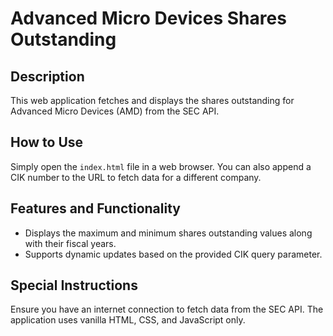 # Advanced Micro Devices Shares Outstanding

## Description
This web application fetches and displays the shares outstanding for Advanced Micro Devices (AMD) from the SEC API.

## How to Use
Simply open the `index.html` file in a web browser. You can also append a CIK number to the URL to fetch data for a different company.

## Features and Functionality
- Displays the maximum and minimum shares outstanding values along with their fiscal years.
- Supports dynamic updates based on the provided CIK query parameter.

## Special Instructions
Ensure you have an internet connection to fetch data from the SEC API. The application uses vanilla HTML, CSS, and JavaScript only.